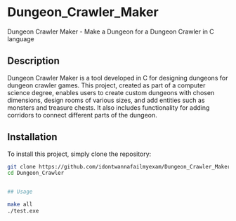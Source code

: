 # Dungeon_Crawler_Maker
Dungeon Crawler Maker - Make a Dungeon for a Dungeon Crawler in C language 

## Description
Dungeon Crawler Maker is a tool developed in C for designing dungeons for dungeon crawler games. This project, created as part of a computer science degree, enables users to create custom dungeons with chosen dimensions, design rooms of various sizes, and add entities such as monsters and treasure chests. It also includes functionality for adding corridors to connect different parts of the dungeon.

## Installation
To install this project, simply clone the repository:

```bash
git clone https://github.com/idontwannafailmyexam/Dungeon_Crawler_Maker.git
cd Dungeon_Crawler


## Usage

make all
./test.exe
